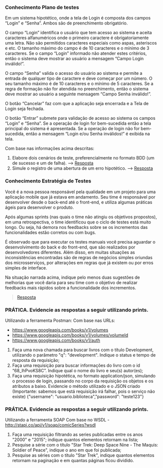 ### Conhecimento Plano de testes 
Em um sistema hipotético, onde a tela de Login é composta dos campos “Login” e “Senha”. Ambos são de preenchimento obrigatório.

O campo “Login” identifica o usuário que tem acesso ao sistema e aceita caracteres alfanuméricos onde o primeiro caractere é obrigatoriamente uma letra. Não são permitidos caracteres especiais como aspas, asteriscos e etc. O tamanho máximo do campo é de 10 caracteres e o mínimo de 3 caracteres. Se o campo “Login” informado não atender estes critérios, então o sistema deve mostrar ao usuário a mensagem “Campo Login inválido!”.

O campo “Senha” valida o acesso do usuário ao sistema e permite a entrada de qualquer tipo de caractere e deve começar por um número. O seu tamanho máximo é de 10 caracteres e o mínimo de 5 caracteres. Se a regra de formação não for atendida no preenchimento, então o sistema deve mostrar ao usuário a seguinte mensagem “Campo Senha inválido!”.

O botão “Cancelar” faz com que a aplicação seja encerrada e a Tela de Login seja fechada.

O botão “Entrar” submete para validação de acesso ao sistema os campos “Login” e “Senha”. Se a operação de login for bem-sucedida então a tela principal do sistema é apresentada. Se a operação de login não for bem-sucedida, então a mensagem “Login e/ou Senha inválidos!” é exibida na tela.

Com base nas informações acima descritas:

1. Elabore dois cenários de teste, preferencialmente no formato BDD (um de sucesso e um de falha). --> [Resposta](lucas_graton-test_plan.feature)
2. Simule o registro de uma abertura de um erro hipotético. --> [Resposta](lucas_graton-bug_report.md)

### Conhecimento Estratégia de Testes 
Você é a nova pessoa responsável pela qualidade em um projeto para uma aplicação mobile que já estava em andamento. Seu time é responsável por desenvolver desde o back-end até o front-end, e utiliza algumas práticas ágeis para desenvolver o produto.

Após algumas sprints (nas quais o time não atingiu os objetivos propostos), em uma retrospectiva, o time identificou que o ciclo de testes está muito longo. Ou seja, há demora nos feedbacks sobre se os incrementos das funcionalidades estão corretos ou com bugs.

É observado que para executar os testes manuais você precisa aguardar o desenvolvimento do back e do front-end, que são realizados por desenvolvedores diferentes. Além disso, em muitas situações as inconsistências encontradas são de regras de negócios simples oriundas dos microsserviços, por alterações em regras que já existem ou por erros simples de interface.

Na situação narrada acima, indique pelo menos duas sugestões de melhorias que você daria para seu time com o objetivo de realizar feedbacks mais rápidos sobre a funcionalidade dos incrementos.  
> [Resposta](lucas_graton-test_strategy.md)

### PRÁTICA. Evidencie as respostas a seguir utilizando prints. 
Utilizando a ferramenta Postman: Com base nas URLs:
- https://www.googleapis.com/books/v1/volumes
- https://www.googleapis.com/books/v1/volumes/volumeId
- https://www.googleapis.com/books/v1/auth 

1. Faça uma nova chamada para buscar livros com o título Development, utilizando o parâmetro "q": "development". Indique o status e tempo de resposta da requisição; 
2. Faça uma requisição para buscar informações do livro com o id “68_lhPvoKS8C”. Indique qual o nome do livro e seu(s) autor(es); 
3. Faça uma requisição hipotética, no formato application/json, simulando o processo de login, passando no corpo da requisição os objetos e os atributos a baixo. Evidencie o método utilizado e o JSON criado (Importante: sabemos que está requisição irá falhar, pois o serviço não existe) {"username": "usuario.biblioteca","password": "teste123"}

### PRÁTICA. Evidencie as respostas a seguir utilizando prints. 
Utilizando a ferramenta SOAP 
Com base no WSDL - http://stapi.co/api/v1/soap/comicSeries?wsdl 
1. Faça uma requisição filtrando as series publicadas entre os anos "2000" e "2015"; indique quantos elementos retornam na lista; 
2. Pesquise a série com o título "Star Trek: Deep Space Nine - The Maquis: Soldier of Peace", indique o ano em que foi publicada; 
3. Pesquise as séries com o título "Star Trek", indique quantos elementos retornam na paginação e em quantas páginas ficou dividido.
